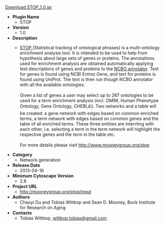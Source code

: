 <a href="STOP_1.0.jar">Download STOP_1.0.jar</a>

* __Plugin Name__
  * STOP
* __Version__
  * 1.0
* __Description__
  * <p><a href=\"http://www.mooneygroup.org/stop\"> STOP </a> (Statistical tracking of ontological phrases) is a multi-ontology enrichment analysis tool. It is intended to be used to help from hypothesis about large sets of genes or proteins. The annotations used for enrichment analysis are obtained automatically applying text descriptions of genes and proteins to the <a href=\"http://bioportal.bioontology.org/annotator\"> NCBO annotator</a>. Text for genes is found using NCBI Entrez Gene, and text for proteins is found using UniProt. The text is then run though NCBO annotator with all the available ontologies.<br><br> Given a list of genes a user may select up to 267 ontologies to be used for a term enrichment analysis (incl. OMIM, Human Phenotype Ontology, Gene Ontology, CHEBI,â¦). Two networks and a table will be created: a gene network with edges based on common enriched terms, a term network with edges based on common genes and the table of all enriched terms. These three entities are interrting with each other, i.e. selecting a term in the term network will highlight the respective genes and the term in the table etc.<br><br>For more details please visit <a href=\"http://www.mooneygroup.org/stop\"> http://www.mooneygroup.org/stop </a></p>
* __Category__
  * Network generation
* __Release Date__
  * 2013-04-16
* __Minimum Cytoscape Version__
  * 2.8
* __Project URL__
  * http://mooneygroup.org/stop/input
* __Authors__
  * Chaoyi Du and Tobias Wittkop and Sean D. Mooney, Buck Institute for Research on Aging
* __Contacts__
  * Tobias Wittkop, wittkop.tobias@gmail.com
